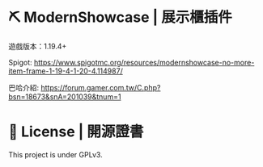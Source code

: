 # ⛏️ ModernShowcase | 展示櫃插件
遊戲版本：1.19.4+

Spigot: https://www.spigotmc.org/resources/modernshowcase-no-more-item-frame-1-19-4-1-20-4.114987/

巴哈介紹: https://forum.gamer.com.tw/C.php?bsn=18673&snA=201039&tnum=1

# 📃 License | 開源證書
This project is under GPLv3.
